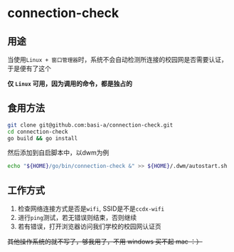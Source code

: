 connection-check
====

## 用途
当使用`Linux + 窗口管理器`时，系统不会自动检测所连接的校园网是否需要认证，于是便有了这个

**仅 `Linux` 可用，因为调用的命令，都是独占的**
## 食用方法
```bash
git clone git@github.com:basi-a/connection-check.git
cd connection-check
go build && go install
```
然后添加到自启脚本中，以dwm为例
```bash
echo "${HOME}/go/bin/connection-check &" >> ${HOME}/.dwm/autostart.sh
```
## 工作方式
1. 检查网络连接方式是否是`wifi`, SSID是不是`ccdx-wifi`
2. 进行`ping`测试，若无错误则结束，否则继续
3. 若有错误，打开浏览器访问我们学校的校园网认证页

~~其他操作系统的就不写了，够我用了，不用 windows 买不起 mac ：）~~